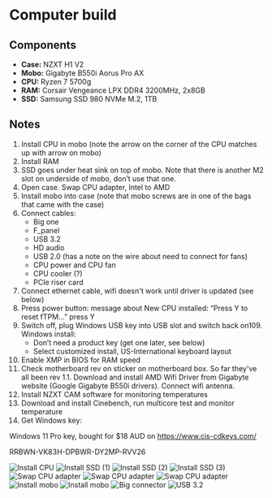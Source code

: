 # Computer build
## Components
* **Case:** NZXT H1 V2
* **Mobo:** Gigabyte B550i Aorus Pro AX
* **CPU:** Ryzen 7 5700g
* **RAM:** Corsair Vengeance LPX DDR4 3200MHz, 2x8GB
* **SSD:** Samsung SSD 980 NVMe M.2, 1TB

## Notes
1. Install CPU in mobo (note the arrow on the corner of the CPU matches up with arrow on mobo)
2. Install RAM
3. SSD goes under heat sink on top of mobo. Note that there is another M2 slot on underside of mobo, don’t use that one.
4. Open case. Swap CPU adapter, Intel to AMD
5. Install mobo into case (note that mobo screws are in one of the bags that came with the case)
6. Connect cables:
    * Big one
    * F_panel
    * USB 3.2  
    * HD audio
    * USB 2.0 (has a note on the wire about need to connect for fans)
    * CPU power and CPU fan
    * CPU cooler (?)
    * PCIe riser card
7. Connect ethernet cable, wifi doesn't work until driver is updated (see below)
8. Press power button: message about New CPU installed: “Press Y to reset fTPM…” press Y
9. Switch off, plug Windows USB key into USB slot and switch back on109. Windows install:
    * Don’t need a product key (get one later, see below)
    * Select customized install, US-International keyboard layout
10. Enable XMP in BIOS for RAM speed
11. Check motherboard rev on sticker on motherboard box. So far they've all been rev 1.1. Download and install AMD Wifi Driver from Gigabyte website (Google Gigabyte B550i drivers). Connect wifi antenna.
12. Install NZXT CAM software for monitoring temperatures
13. Download and install Cinebench, run multicore test and monitor temperature
14. Get Windows key:

Windows 11 Pro key, bought for $18 AUD on https://www.cjs-cdkeys.com/

RRBWN-VK83H-DPBWR-DY2MP-RVV26

![Install CPU](images\Picture1.jpg "Install CPU")
![Install SSD (1)](images\Picture2.jpg "Remove SSD heatsink")
![Install SSD (2)](images\Picture3.jpg "Loosen nut")
![Install SSD (3)](images\Picture4.jpg "SSD installed")
![Swap CPU adapter](images\Picture5.jpg "Open trapdoor")
![Swap CPU adapter](images\Picture6.jpg "Remove Intel adapter")
![Swap CPU adapter](images\Picture7.jpg "Install AMD adapter")
![Install mobo](images\Picture8.jpg "Mobo screws")
![Install mobo](images\Picture9.jpg "Mobo in case")
![Big connector](images\Picture10.jpg "Big connector")
![USB 3.2](images\Picture11.jpg "USB 3.2")
